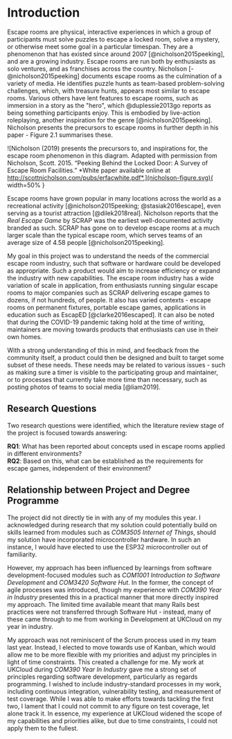 
# Introduction

<!--
The introduction has several purposes. Clearly one is to set the scene for the project by giving a little relevant background information - try to grab the reader's interest early. Another is to clearly elucidate the aims and objectives of the project and the constraints that might affect the way in which the project is carried out. If the project involves the solution of a specific problem or the production of a specific system this should be clearly specified in an informal way. Finally, the introduction should summarise the remaining chapters of the dissertation, in effect giving the reader an overview of what is to come.

The type of project will dictate the content and structure of the following chapters and you should discuss this with your supervisor. For example, for a theoretical project it is likely that several chapters will be devoted to constructing the theoretical foundations for the project and will consist of your own interpretation and synthesis of existing work with suitable examples discussed throughout. A sequence of chapters that cover theoretical framework, conditions and assumptions and theory application and comparisons may be appropriate. For an experimental project, the experimental goals, design, execution and evaluation might be covered. What now follows is a typical structure for a 'design and build' project. 

At the end of chapter 1, you should include a brief discussion of your view of the relationship between your project, and your degree programme. In your discussion, you should mention any advantages or challenges created by this relationship.
-->

Escape rooms are physical, interactive experiences in which a group of
participants must solve puzzles to escape a locked room, solve a mystery, or
otherwise meet some goal in a particular timespan. They are a phenomenon that
has existed since around 2007 [@nicholson2015peeking], and are a growing
industry. Escape rooms are run both by enthusiasts as solo ventures, and as
franchises across the country. Nicholson [-@nicholson2015peeking] documents
escape rooms as the culmination of a variety of media. He identifies
puzzle hunts as team-based problem-solving challenges<!-- TODO: is this a quote?
-->, which, with treasure hunts, appears most similar to escape rooms. Various
others have lent features to escape rooms, such as immersion in a story as the
"hero", which @duplessie2013go reports as being something participants enjoy.
This is embodied by live-action roleplaying, another inspiration for the genre
[@nicholson2015peeking]. Nicholson presents the precursors to escape rooms in
further depth in his paper - Figure 2.1 summarises these.

![Nicholson (2019) presents the precursors to, and inspirations for, the escape
room phenomenon in this diagram. Adapted with permission from Nicholson, Scott.
2015. “Peeking Behind the Locked Door: A Survey of Escape Room Facilities.”
*White paper available online at
http://scottnicholson.com/pubs/erfacwhite.pdf*.](nicholson-figure.svg){ width=50% }

Escape rooms have grown popular in many locations across the world as a
recreational activity [@nicholson2015peeking; @stasiak2016escape], even serving
as a tourist attraction [@dilek2018real]. Nicholson reports that the *Real
Escape Game* by SCRAP was the earliest well-documented activity branded as such.
SCRAP has gone on to develop escape rooms at a much larger scale than the
typical escape room, which serves teams of an average size of 4.58 people
[@nicholson2015peeking].

My goal in this project was to understand the needs of the commercial escape
room industry, such that software or hardware could be developed as appropriate.
Such a product would aim to increase efficiency or expand the industry with new
capabilities. The escape room industry has a wide variation of scale in
application, from enthusiasts running singular escape rooms to major companies
such as SCRAP delivering escape games to dozens, if not hundreds, of people. It
also has varied contexts - escape rooms on permanent fixtures, portable escape
games, applications in education such as EscapED [@clarke2016escaped]. It can
also be noted that during the COVID-19 pandemic taking hold at the time of
writing, maintainers are moving towards products that enthusiasts can use in
their own homes.

With a strong understanding of this in mind, and feedback from the community
itself, a product could then be designed and built to target some subset of
these needs. These needs may be related to various issues - such as making sure
a timer is visible to the participating group and maintainer, or to processes
that currently take more time than necessary, such as posting photos of teams to
social media [@liam2019].

## Research Questions

Two research questions were identified, which the literature review stage of the
project is focused towards answering:

**RQ1**: What has been reported about concepts used in escape rooms applied in
different environments?   
**RQ2**: Based on this, what can be established as the requirements for escape
games, independent of their environment?

## Relationship between Project and Degree Programme

The project did not directly tie in with any of my modules this year. I
acknowledged during research that my solution could potentially build on skills
learned from modules such as *COM3505 Internet of Things*, should my solution
have incorporated microcontroller hardware. In such an instance, I would have
elected to use the ESP32 microcontroller out of familiarity.

However, my approach has been influenced by learnings from software
development-focused modules such as *COM1001 Introduction to Software
Development* and *COM3420 Software Hut*. In the former, the concept of agile
processes was introduced, though my experience with *COM390 Year in Industry*
presented this in a practical manner that more directly inspired my approach.
The limited time available meant that many Rails best practices were not
transferred through Software Hut - instead, many of these came through to me
from working in Development at UKCloud on my year in industry.

My approach was not reminiscent of the Scrum process used in my team last year.
Instead, I elected to move towards use of Kanban, which would allow me to be
more flexible with my priorities and adjust my principles in light of time
constraints. This created a challenge for me. My work at UKCloud during *COM390
Year In Industry* gave me a strong set of principles regarding software
development, particularly as regards programming. I wished to include
industry-standard processes in my work, including continuous integration,
vulnerability testing, and measurement of test coverage. While I was able to
make efforts towards tackling the first two, I lament that I could not commit to
any figure on test coverage, let alone track it. In essence, my experience at
UKCloud widened the scope of my capabilities and priorities alike, but due to
time constraints, I could not apply them to the fullest.